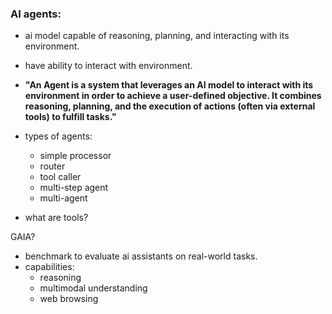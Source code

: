### AI agents:

- ai model capable of reasoning, planning, and interacting with its environment.

- have ability to interact with environment.
- __"An Agent is a system that leverages an AI model to interact with its environment in order to achieve a user-defined objective. It combines reasoning, planning, and the execution of actions (often via external tools) to fulfill tasks."__

- types of agents:
    - simple processor
    - router
    - tool caller
    - multi-step agent
    - multi-agent

- what are tools?


GAIA?
- benchmark to evaluate ai assistants on real-world tasks.
- capabilities:
    - reasoning
    - multimodal understanding
    - web browsing
    
